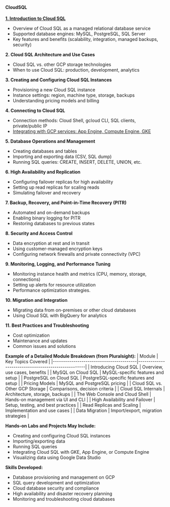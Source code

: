 #### CloudSQL

[**1. Introduction to Cloud SQL**](https://github.com/venkatsarath30/CloudSQL/blob/main/1-Introduction.md)
- Overview of Cloud SQL as a managed relational database service
- Supported database engines: MySQL, PostgreSQL, SQL Server
- Key features and benefits (scalability, integration, managed backups, security)

**2. Cloud SQL Architecture and Use Cases**
- Cloud SQL vs. other GCP storage technologies
- When to use Cloud SQL: production, development, analytics

**3. Creating and Configuring Cloud SQL Instances**
- Provisioning a new Cloud SQL instance
- Instance settings: region, machine type, storage, backups
- Understanding pricing models and billing

**4. Connecting to Cloud SQL**
- Connection methods: Cloud Shell, gcloud CLI, SQL clients, private/public IP
- [Integrating with GCP services: App Engine, Compute Engine, GKE](https://github.com/venkatsarath30/CloudSQL/blob/main/4.%20sample%20app%20and%20Kubernetes%20YAML.md)

**5. Database Operations and Management**
- Creating databases and tables
- Importing and exporting data (CSV, SQL dump)
- Running SQL queries: CREATE, INSERT, DELETE, UNION, etc.

**6. High Availability and Replication**
- Configuring failover replicas for high availability
- Setting up read replicas for scaling reads
- Simulating failover and recovery

**7. Backup, Recovery, and Point-in-Time Recovery (PITR)**
- Automated and on-demand backups
- Enabling binary logging for PITR
- Restoring databases to previous states

**8. Security and Access Control**
- Data encryption at rest and in transit
- Using customer-managed encryption keys
- Configuring network firewalls and private connectivity (VPC)

**9. Monitoring, Logging, and Performance Tuning**
- Monitoring instance health and metrics (CPU, memory, storage, connections)
- Setting up alerts for resource utilization
- Performance optimization strategies.

**10. Migration and Integration**
- Migrating data from on-premises or other cloud databases
- Using Cloud SQL with BigQuery for analytics

**11. Best Practices and Troubleshooting**
- Cost optimization
- Maintenance and updates
- Common issues and solutions

**Example of a Detailed Module Breakdown (from Pluralsight):**
| Module                                 | Key Topics Covered                                 |
|-----------------------------------------|----------------------------------------------------|
| Introducing Cloud SQL                   | Overview, use cases, benefits                      |
| MySQL on Cloud SQL                      | MySQL-specific features and setup                  |
| PostgreSQL on Cloud SQL                 | PostgreSQL-specific features and setup             |
| Pricing Models                          | MySQL and PostgreSQL pricing                       |
| Cloud SQL vs. Other GCP Storage         | Comparisons, decision criteria                     |
| Cloud SQL Internals                     | Architecture, storage, backups                     |
| The Web Console and Cloud Shell         | Hands-on management via UI and CLI                 |
| High Availability and Failover          | Setup, testing, and best practices                 |
| Read Replicas and Scaling               | Implementation and use cases                       |
| Data Migration                          | Import/export, migration strategies                |

**Hands-on Labs and Projects May Include:**
- Creating and configuring Cloud SQL instances
- Importing/exporting data
- Running SQL queries
- Integrating Cloud SQL with GKE, App Engine, or Compute Engine
- Visualizing data using Google Data Studio

**Skills Developed:**
- Database provisioning and management on GCP
- SQL query development and optimization
- Cloud database security and compliance
- High availability and disaster recovery planning
- Monitoring and troubleshooting cloud databases


